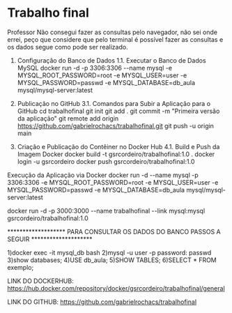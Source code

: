# Trabalho final

Professor Não consegui fazer as consultas pelo navegador, não sei onde errei, peço que considere que pelo terminal é possível fazer as consultas e os dados segue como pode ser realizado.

1. Configuração do Banco de Dados
1.1. Executar o Banco de Dados MySQL
docker run -d -p 3306:3306 --name mysql -e MYSQL_ROOT_PASSWORD=root -e MYSQL_USER=user -e MYSQL_PASSWORD=passwd -e MYSQL_DATABASE=db_aula mysql/mysql-server:latest

3. Publicação no GitHub
3.1. Comandos para Subir a Aplicação para o GitHub
cd trabalhofinal
git init
git add .
git commit -m "Primeira versão da aplicação"
git remote add origin https://github.com/gabrielrochacs/trabalhofinal.git
git push -u origin main

4. Criação e Publicação do Contêiner no Docker Hub
4.1. Build e Push da Imagem Docker
docker build -t gsrcordeiro/trabalhofinal:1.0 .
docker login -u gsrcordeiro
docker push gsrcordeiro/trabalhofinal:1.0

Execução da Aplicação via Docker
docker run -d --name mysql -p 3306:3306 -e MYSQL_ROOT_PASSWORD=root -e MYSQL_USER=user -e MYSQL_PASSWORD=passwd -e MYSQL_DATABASE=db_aula mysql/mysql-server:latest

docker run -d -p 3000:3000 --name trabalhofinal --link mysql:mysql gsrcordeiro/trabalhofinal:1.0

******************* PARA CONSULTAR OS DADOS DO BANCO PASSOS A SEGUIR ********************

1)docker exec -it mysql_db bash
2)mysql -u user -p
password: passwd
3)show databases;
4)USE db_aula;
5)SHOW TABLES;
6)SELECT * FROM exemplo;

LINK DO DOCKERHUB:
https://hub.docker.com/repository/docker/gsrcordeiro/trabalhofinal/general

LINK DO GITHUB:
https://github.com/gabrielrochacs/trabalhofinal